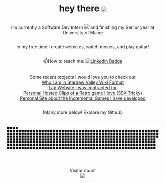 
<div align="center" style="display: flex; flex-direction: column; justify-content: center; align-items: center;">
  <h1>
    hey there
    <img src="https://media.giphy.com/media/hvRJCLFzcasrR4ia7z/giphy.gif" width="30px"/>
  </h1>

   I’m currently a Software Dev Intern <img src="https://media.giphy.com/media/WUlplcMpOCEmTGBtBW/giphy.gif" width="30"> and finishing my Senior year at University of Maine

  In my free time I create websites, watch movies, and play guitar!
    
  :mailbox:How to reach me: <a href="https://www.linkedin.com/in/sophie-walden-1227b9233/">![Linkedin Badge](https://img.shields.io/badge/-SophieWalden-blue?style=flat&logo=Linkedin&logoColor=white)</a>

  Some recent projects I would love you to check out
  <br><a href="https://sophiewalden.github.io/StardewProfile/">Who I am in Stardew Valley Wiki Format</a>
  <br><a href="https://sophiewalden.github.io/lab-website/">Lab Website I was contracted for</a>
  <br><a href="https://sophiewalden.github.io/SSX_Recorder/">Personal Hosted Clips of a Retro game I love (SSX Tricky)</a>
  <br><a href="https://sophiewalden.github.io/PersonalIncrementalSite/">Personal Site about the Incremental Games I have developed</a>

  (Many more below! Explore my Github)
  

  
  <a href=#><img src="contributions.svg"></a>
  
  <p align="center">
    Visitor count<br>
    <img src="https://profile-counter.glitch.me/SophieWalden/count.svg" />
  </p>


</div>
